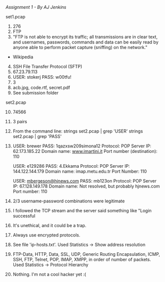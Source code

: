 *Assignment 1 - By AJ Jenkins*

set1.pcap

1. 276
2. FTP
3. "FTP is not able to encrypt its traffic; all transmissions are in clear
text, and usernames, passwords, commands and data can be easily read by
anyone able to perform packet capture (sniffing) on the network." 
- Wikipedia
4. SSH File Transfer Protocol (SFTP)
5. 67.23.79.113
6. USER: stokerj  PASS: w00tfu! 
7. 3
8. acb.jpg, code.rtf, secret.pdf
9. See submission folder

set2.pcap

10. 74566
11. 3 pairs
12. From the command line: 
    strings set2.pcap | grep 'USER'
    strings set2.pcap | grep 'PASS'
13.
    USER: brewer
    PASS: 1qazxsw209simona12
    Protocol: POP
    Server IP: 62.173.185.22
    Domain name: www.imartini.it
    Port number (destination): 110

    USER: e129286
    PASS: 4.Ekkama
    Protocol: POP
    Server IP: 144.122.144.179
    Domain name: imap.metu.edu.tr 
    Port Number: 110

    USER: mbergeson@hjnews.com
    PASS: mb123on
    Protocol: POP
    Server IP: 67.128.149.178
    Domain name: Not resolved, but probably hjnews.com
    Port number: 110 
14. 2/3 username-password combinations were legitimate
15. I followed the TCP stream and the server said something like "Login
successful
16. It's unethical, and it could be a trap.
17. Always use encrypted protocols.
18. See file 'ip-hosts.txt'. Used Statistics -> Show address resolution
19. FTP-Data, HTTP, Data, SSL, UDP, Generic Routing Encapsulation, ICMP, SSH,
FTP, Telnet, POP, IMAP, XMPP, in order of number of packets. 
Used Statistics -> Protocol Hierarchy
20. Nothing. I'm not a cool hacker yet :(
